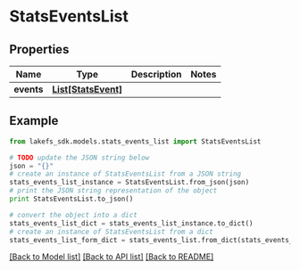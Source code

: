 # StatsEventsList


## Properties

Name | Type | Description | Notes
------------ | ------------- | ------------- | -------------
**events** | [**List[StatsEvent]**](StatsEvent.md) |  | 

## Example

```python
from lakefs_sdk.models.stats_events_list import StatsEventsList

# TODO update the JSON string below
json = "{}"
# create an instance of StatsEventsList from a JSON string
stats_events_list_instance = StatsEventsList.from_json(json)
# print the JSON string representation of the object
print StatsEventsList.to_json()

# convert the object into a dict
stats_events_list_dict = stats_events_list_instance.to_dict()
# create an instance of StatsEventsList from a dict
stats_events_list_form_dict = stats_events_list.from_dict(stats_events_list_dict)
```
[[Back to Model list]](../README.md#documentation-for-models) [[Back to API list]](../README.md#documentation-for-api-endpoints) [[Back to README]](../README.md)


